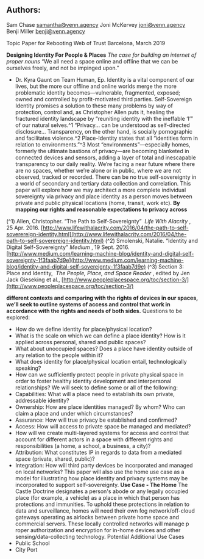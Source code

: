 ## Authors:
Sam Chase samantha@venn.agency
Joni McKervey joni@venn.agency
Benji Miller benji@venn.agency

Topic Paper for Rebooting Web of Trust
Barcelona, March 2019

**Designing Identity For People & Places**
_The case for building an internet of proper nouns_
“We all need a space online and offline that we can be ourselves freely, and not be
impinged upon.”

- Dr. Kyra Gaunt on Team Human, Ep.
Identity is a vital component of our lives, but the more our offline and online worlds merge the
more problematic identity becomes—vulnerable, fragmented, exposed; owned and controlled by
profit-motivated third parties. Self-Sovereign Identity promises a solution to these many
problems by way of protection, control and, as Christopher Allen puts it, healing the fractured
identity landscape by “reuniting identity with the ineffable ‘I’” of our natural selves.^1
“Privacy... can be understood as self-directed disclosure... Transparency, on the other
hand, is socially pornographic and facilitates violence.^2
Place-Identity states that all “​identities form in relation to environments.”^3 Most
“environments”—especially homes, formerly the ultimate bastions of privacy—are becoming
blanketed in connected devices and sensors, adding a layer of total and inescapable
transparency to our daily reality. We’re facing a near future where there are no spaces, whether
we’re alone or in public, where we are not observed, tracked or recorded. There can be no true
self-sovereignty in a world of secondary and tertiary data collection and correlation.
This paper will explore how we may architect a more complete individual sovereignty via privacy
and place identity as a person moves between private and public physical locations (home,
transit, work etc). ​ **By mapping our rights and reasonable expectations to privacy across**

(^1) Allen, Christopher. “The Path to Self-Sovereignty” ​ _Life With Alacrity_ ​, 25 Apr. 2016.
[http://www.lifewithalacrity.com/2016/04/the-path-to-self-soverereign-identity.html](http://www.lifewithalacrity.com/2016/04/the-path-to-self-soverereign-identity.html)
(^2) Smolenski, Natalie. “Identity and Digital Self-Sovereignty” ​ _Medium_ ​, 19 Sept. 2016.
[http://www.medium.com/learning-machine-blog/identity-and-digital-self-sovereignty-1f3faab7d9e](http://www.medium.com/learning-machine-blog/identity-and-digital-self-sovereignty-1f3faab7d9e)
(^3) Section 3: Place and Identity, ​ _The People, Place, and Space Reader_ ​, edited by Jen Jack Gieseking et
al., [http://www.peopleplacespace.org/toc/section-3/](http://www.peopleplacespace.org/toc/section-3/)


**different contexts and comparing with the rights of devices in our spaces, we’ll seek to
outline systems of access and control that work in accordance with the rights and needs
of both sides.**
Questions to be explored:

- How do we define identity for place/physical location?
- What is the scale on which we can define a place identity? How is it applied across
    personal, shared and public spaces?
- What about unoccupied spaces? Does a place have identity outside of any relation to
    the people within it?
- What does identity for place/physical location entail, technologically speaking?
- How can we sufficiently protect people in private physical space in order to foster healthy
    identity development and interpersonal relationships?
We will seek to define some or all of the following:
- Capabilities: What will a place need to establish its own private, addressable identity?
- Ownership: ​How are place identities managed? By whom? Who can claim a place and
under which circumstances?
- Assurance: How will true privacy be established and confirmed?
- Access: How will access to private space be managed and mediated?
- How will we create multi-layered systems for access and control that account for
different actors in a space with different rights and responsibilities (a home, a
school, a business, a city)?
- Attribution: What constitutes IP in regards to data from a mediated space (private,
shared, public)?
- Integration: How will third party devices be incorporated and managed on local
networks?
This paper will also use the home use case as a model for illustrating how place identity and
privacy systems may be incorporated to support self-sovereignty.
**Use Case - The Home**
The Castle Doctrine ​designates a person's abode or any legally occupied place (for example, a
vehicle) as a place in which that person has protections and immunities. To uphold these protections
in relation to data and surveillance, homes will need their own ​fog network/off-cloud gateways
operating as airlocks between private home space and commercial servers​. These locally
controlled networks will manage p​roper authorization and encryption for in-home devices and
other sensing/data-collecting technology.
Potential Additional Use Cases
- Public School
- City Port



